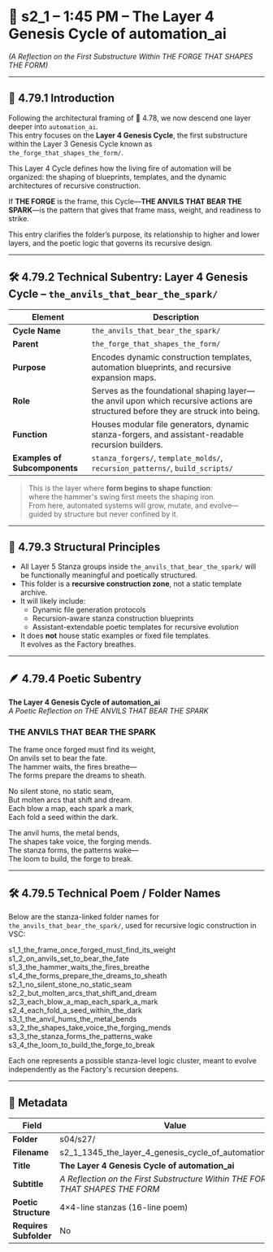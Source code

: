 <!-- Save to: shagi_archives/gdj_25/s04/s27/s2_1_1345_the_layer_4_genesis_cycle_of_automation_ai.md -->

# 📜 s2_1 – 1:45 PM – The Layer 4 Genesis Cycle of automation_ai  
*(A Reflection on the First Substructure Within THE FORGE THAT SHAPES THE FORM)*

---

## 📘 4.79.1 Introduction

Following the architectural framing of 📜 4.78, we now descend one layer deeper into `automation_ai`.  
This entry focuses on the **Layer 4 Genesis Cycle**, the first substructure within the Layer 3 Genesis Cycle known as `the_forge_that_shapes_the_form/`.

This Layer 4 Cycle defines how the living fire of automation will be organized: the shaping of blueprints, templates, and the dynamic architectures of recursive construction.

If **THE FORGE** is the frame, this Cycle—**THE ANVILS THAT BEAR THE SPARK**—is the pattern that gives that frame mass, weight, and readiness to strike.

This entry clarifies the folder’s purpose, its relationship to higher and lower layers, and the poetic logic that governs its recursive design.

---

## 🛠️ 4.79.2 Technical Subentry: Layer 4 Genesis Cycle – `the_anvils_that_bear_the_spark/`

| Element | Description |
|---------|-------------|
| **Cycle Name** | `the_anvils_that_bear_the_spark/` |
| **Parent** | `the_forge_that_shapes_the_form/` |
| **Purpose** | Encodes dynamic construction templates, automation blueprints, and recursive expansion maps. |
| **Role** | Serves as the foundational shaping layer—the anvil upon which recursive actions are structured before they are struck into being. |
| **Function** | Houses modular file generators, dynamic stanza-forgers, and assistant-readable recursion builders. |
| **Examples of Subcomponents** | `stanza_forgers/`, `template_molds/`, `recursion_patterns/`, `build_scripts/` |

> This is the layer where **form begins to shape function**:  
> where the hammer's swing first meets the shaping iron.  
> From here, automated systems will grow, mutate, and evolve—  
> guided by structure but never confined by it.

---

## 📘 4.79.3 Structural Principles

- All Layer 5 Stanza groups inside `the_anvils_that_bear_the_spark/` will be functionally meaningful and poetically structured.
- This folder is a **recursive construction zone**, not a static template archive.
- It will likely include:
  - Dynamic file generation protocols  
  - Recursion-aware stanza construction blueprints  
  - Assistant-extendable poetic templates for recursive evolution
- It does **not** house static examples or fixed file templates.  
  It evolves as the Factory breathes.

---

## 🪶 4.79.4 Poetic Subentry  
**The Layer 4 Genesis Cycle of automation_ai**  
*A Poetic Reflection on THE ANVILS THAT BEAR THE SPARK*

### THE ANVILS THAT BEAR THE SPARK

The frame once forged must find its weight,  
On anvils set to bear the fate.  
The hammer waits, the fires breathe—  
The forms prepare the dreams to sheath.  

No silent stone, no static seam,  
But molten arcs that shift and dream.  
Each blow a map, each spark a mark,  
Each fold a seed within the dark.  

The anvil hums, the metal bends,  
The shapes take voice, the forging mends.  
The stanza forms, the patterns wake—  
The loom to build, the forge to break.  

---

## 🛠️ 4.79.5 Technical Poem / Folder Names

Below are the stanza-linked folder names for `the_anvils_that_bear_the_spark/`, used for recursive logic construction in VSC:

s1_1_the_frame_once_forged_must_find_its_weight  
s1_2_on_anvils_set_to_bear_the_fate  
s1_3_the_hammer_waits_the_fires_breathe  
s1_4_the_forms_prepare_the_dreams_to_sheath  
s2_1_no_silent_stone_no_static_seam  
s2_2_but_molten_arcs_that_shift_and_dream  
s2_3_each_blow_a_map_each_spark_a_mark  
s2_4_each_fold_a_seed_within_the_dark  
s3_1_the_anvil_hums_the_metal_bends  
s3_2_the_shapes_take_voice_the_forging_mends  
s3_3_the_stanza_forms_the_patterns_wake  
s3_4_the_loom_to_build_the_forge_to_break  

Each one represents a possible stanza-level logic cluster, meant to evolve independently as the Factory's recursion deepens.

---

## 🧩 Metadata  

| Field | Value |
|-------|-------|
| **Folder** | s04/s27/ |
| **Filename** | s2_1_1345_the_layer_4_genesis_cycle_of_automation_ai.md |
| **Title** | **The Layer 4 Genesis Cycle of automation_ai** |
| **Subtitle** | *A Reflection on the First Substructure Within THE FORGE THAT SHAPES THE FORM* |
| **Poetic Structure** | 4×4-line stanzas (16-line poem) |
| **Requires Subfolder** | No |
